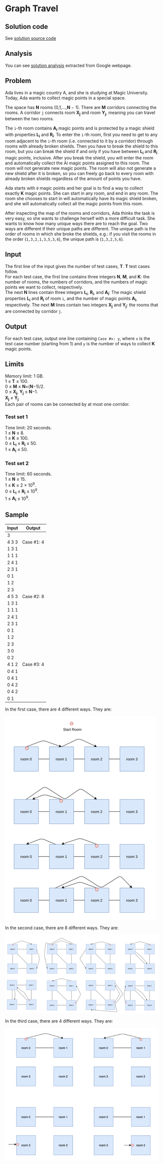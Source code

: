 # Graph Travel

## Solution code

See [solution source code](/Round%20F/Graph%20Travel/solution.js)

## Analysis

You can see [solution analysis](/Round%20F/Graph%20Travel/analysis.md) extracted from Google webpage.

## Problem

Ada lives in a magic country A, and she is studying at Magic University. Today, Ada wants to collect magic points in a special space.

The space has **N** rooms (0,1,…,**N** − 1). There are **M** corridors connecting the rooms. A corridor `j` connects room **X<sub>j</sub>** and room **Y<sub>j</sub>**, meaning you can travel between the two rooms.

The `i`-th room contains **A<sub>i</sub>** magic points and is protected by a magic shield with properties **L<sub>i</sub>** and **R<sub>i</sub>**. To enter the `i`-th room, first you need to get to any room adjacent to the `i`-th room (i.e. connected to it by a corridor) through rooms with already broken shields. Then you have to break the shield to this room, but you can break the shield if and only if you have between **L<sub>i</sub>** and **R<sub>i</sub>** magic points, inclusive. After you break the shield, you will enter the room and automatically collect the Ai magic points assigned to this room. The room will not generate new magic points. The room will also not generate a new shield after it is broken, so you can freely go back to every room with already broken shields regardless of the amount of points you have.

Ada starts with `0` magic points and her goal is to find a way to collect exactly **K** magic points. She can start in any room, and end in any room. The room she chooses to start in will automatically have its magic shield broken, and she will automatically collect all the magic points from this room.

After inspecting the map of the rooms and corridors, Ada thinks the task is very easy, so she wants to challenge herself with a more difficult task. She wants to know how many unique ways there are to reach the goal. Two ways are different if their unique paths are different. The unique path is the order of rooms in which she broke the shields, e.g.: if you visit the rooms in the order (`1,3,2,1,3,5,3,6`), the unique path is (`1,3,2,5,6`).

## Input

The first line of the input gives the number of test cases, **T**. **T** test cases follow.<br>
For each test case, the first line contains three integers **N**, **M**, and **K**: the number of rooms, the numbers of corridors, and the numbers of magic points we want to collect, respectively.<br>
The next **N** lines contain three integers **L<sub>i</sub>**, **R<sub>i</sub>**, and **A<sub>i</sub>**: The magic shield properties **L<sub>i</sub>** and **R<sub>i</sub>** of room `i`, and the number of magic points **A<sub>i</sub>**, respectively.
The next **M** lines contain two integers **X<sub>j</sub>** and **Y<sub>j</sub>**: the rooms that are connected by corridor `j`.

## Output

For each test case, output one line containing `Case #x: y`, where `x` is the test case number (starting from 1) and `y` is the number of ways to collect **K** magic points.

## Limits

Memory limit: 1 GB.<br>
1 ≤ **T** ≤ 100.<br>
0 ≤ **M** ≤ **N**×(**N**−1)/2.<br>
0 ≤ **X<sub>j</sub>**, **Y<sub>j</sub>** ≤ **N**−1.<br>
**X<sub>j</sub>** ≠ **Y<sub>j</sub>**<br>
Each pair of rooms can be connected by at most one corridor.

### Test set 1

Time limit: 20 seconds.<br>
1 ≤ **N** ≤ 8.<br>
1 ≤ **K** ≤ 100.<br>
0 ≤ **L<sub>i</sub>** ≤ **R<sub>i</sub>** ≤ 50.<br>
1 ≤ **A<sub>i</sub>** ≤ 50.

### Test set 2

Time limit: 60 seconds.<br>
1 ≤ **N** ≤ 15.<br>
1 ≤ **K** ≤ 2 × 10<sup>9</sup>.<br>
0 ≤ **L<sub>i</sub>** ≤ **R<sub>i</sub>** ≤ 10<sup>9</sup>.<br>
1 ≤ **A<sub>i</sub>** ≤ 10<sup>9</sup>.

## Sample

| Input | Output     |
| ----- | ---------- |
| 3     |            |
| 4 3 3 | Case #1: 4 |
| 1 3 1 |            |
| 1 1 1 |            |
| 2 4 1 |            |
| 2 3 1 |            |
| 0 1   |            |
| 1 2   |            |
| 2 3   |            |
| 4 5 3 | Case #2: 8 |
| 1 3 1 |            |
| 1 1 1 |            |
| 2 4 1 |            |
| 2 3 1 |            |
| 0 1   |            |
| 1 2   |            |
| 2 3   |            |
| 3 0   |            |
| 0 2   |            |
| 4 1 2 | Case #3: 4 |
| 0 4 1 |            |
| 0 4 1 |            |
| 0 4 2 |            |
| 0 4 2 |            |
| 0 1   |            |

In the first case, there are 4 different ways. They are:

![Graph Travel](/images/round-f-graph-travel-1.png)

In the second case, there are 8 different ways. They are:

![Graph Travel](/images/round-f-graph-travel-2.png)

In the third case, there are 4 different ways. They are:

![Graph Travel](/images/round-f-graph-travel-3.png)
